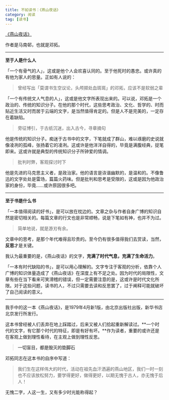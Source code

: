 ```yaml
---
title: 不如读书：《燕山夜话》
category: 阅读
tag: [读书]
---
```


[《燕山夜话》](https://book.douban.com/subject/1962902/)

作者是马南邨，也就是邓拓。

---

**至于人是什么人**

「一个有骨气的人」，这或是他个人会欢喜认同的。至于他死时的愚忠。或许真的有他为家人的思量。正如有人说的：

> 曾经写出「莫谓书生空议论，头颅掷处血斑斑」的邓拓，应该不是软弱之辈

「一个有传统文人气息的人」，这或是他文字所表现出来的。可以说，邓拓是一个政治的、传统的知识分子。在他的那个时代，这些思考政治、文化、哲学的、时而贴近生活又时而居于云端的文字，是当然值得肯定的。但是人不是完美的，一定存在着缺陷。

> 旁征博引，于古纸沉迷，出入古今，寻章摘句

他是传统的知识分子。痴迷于古书中的文字，下笔就成了群山，难以琢磨的史说就像凌冽的孤峰，张扬着它的凌冽。这或许是他洋洋自得的，毕竟是满腹经典，捉笔即来。这或许就是典型的传统知识分子所钟爱的情调。

> 批判时弊，客观探讨时下

他是先进的马克思主义者，是政治家。他的语言是诙谐幽默的，是温和的。不像鲁迅的文字处处是雷场，篇篇火药味。但是批判和思考是受限的，这或是因为他政治家的身份，毕竟……或许原因很多吧。

---

**至于书是什么书**

「一本值得阅读的好书」，是可以放在枕边的。文章之杂与作者自身广博的知识自然是密切相关的。每篇文章的行文也是非常顺畅，说是下笔如有神，也并不为过。

> 简单地说，就是游刃有余。

文章中的思考，是那个年代难得且珍贵的。至今仍有很多值得我们去赏读，当然，**反思**才是关键。

我认为最重要的是，《燕山夜话》的文字，**充满了时代气息，充满了生命活力**。

「一本有时代缺陷的书」，是可以用心理解的。文字专注于客观的分析，依靠个人广博的知识体量造成了《燕山夜话》在深度上有不足之处。因为时代的局限性，文章有些在当下看来可笑滑稽的错误，但一定需要注意的是，这或许是时代文化所限。对于这些问题，读书的人，不过只需要去读和反思罢了，过于阐释可能就破坏了自己阅读的意义。

---

我手中的这一本《燕山夜话》，是1979年4月新1版，由北京出版社出版，新华书店北京发行所发行。

这本书曾经被人们丢弃在地上踩踏过，后来又被人们拾起重新解读过。**一个时代的文字，有它那个时代的特征，即是有好有坏。**作为读者，重要的或许还是在客观上做到理性看待，在主观上做到理性反思。

> **一切盲目，都是毁灭的垫脚石**

邓拓同志在这本书的自序中写道：

>我们生在这样伟大的时代，活动在祖先血汗洒遍的燕山地区，我们一时一刻也不应该放松努力，要学得更好，做得更好，以期无愧于古人，亦无愧于后人！

无愧二字，人这一生，又有多少时光能称得起？